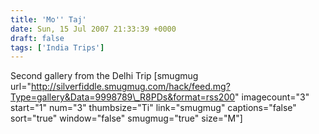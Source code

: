 ```yaml
---
title: 'Mo'' Taj'
date: Sun, 15 Jul 2007 21:33:39 +0000
draft: false
tags: ['India Trips']
---
```


Second gallery from the Delhi Trip \[smugmug url="http://silverfiddle.smugmug.com/hack/feed.mg?Type=gallery&Data=9998789\_R8PDs&format=rss200" imagecount="3" start="1" num="3" thumbsize="Ti" link="smugmug" captions="false" sort="true" window="false" smugmug="true" size="M"\]